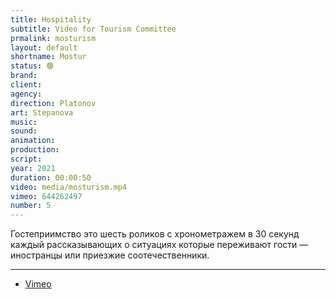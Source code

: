 ```yaml
---
title: Hospitality
subtitle: Video for Tourism Committee
prmalink: mosturism
layout: default
shortname: Mostur
status: 🟢
brand:
client:
agency:
direction: Platonov
art: Stepanova
music:  
sound:
animation:  
production:  
script:
year: 2021
duration: 00:00:50
video: media/mosturism.mp4
vimeo: 644262497
number: 5
---
```


Гостеприимство это шесть роликов с хронометражем в 30  секунд каждый рассказывающих о ситуациях которые переживают гости — иностранцы или приезжие соотечественники.

---

+ [Vimeo](xxxxx)

